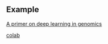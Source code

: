 ## Example


[A primer on deep learning in
genomics](https://www.nature.com/articles/s41588-018-0295-5)

[colab](https://colab.research.google.com/drive/17E4h5aAOioh5DiTo7MZg4hpL6Z_0FyWr)
